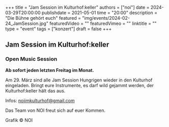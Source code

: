 +++
title = "Jam Session im Kulturhof:keller"
authors = ["noi"]
date = 2024-03-29T20:00:00
publishdate = 2021-05-01
time = "20:00"
description = "Die Bühne gehört euch"
featured = "img/events/2024-02-24_JamSession.jpg"
featuredVideo = ""
featuredVimeo = ""
linktitle = ""
type = "event"
tags = ["konzert"]
draft = false
+++


## Jam Session im Kulturhof:keller
### Open Music Session

**Ab sofort jeden letzten Freitag im Monat.**

Am 29. März sind alle Jam Session Hungrigen wieder in den Kulturhof eingeladen. Bringt eure Instrumente, es darf wild gejammt werden, der Kulturhof:keller hält das aus.


Infos: noiimkulturhof@gmail.com

Das Team von NOI freut sich auf euer Kommen.

Grafik © NOI
